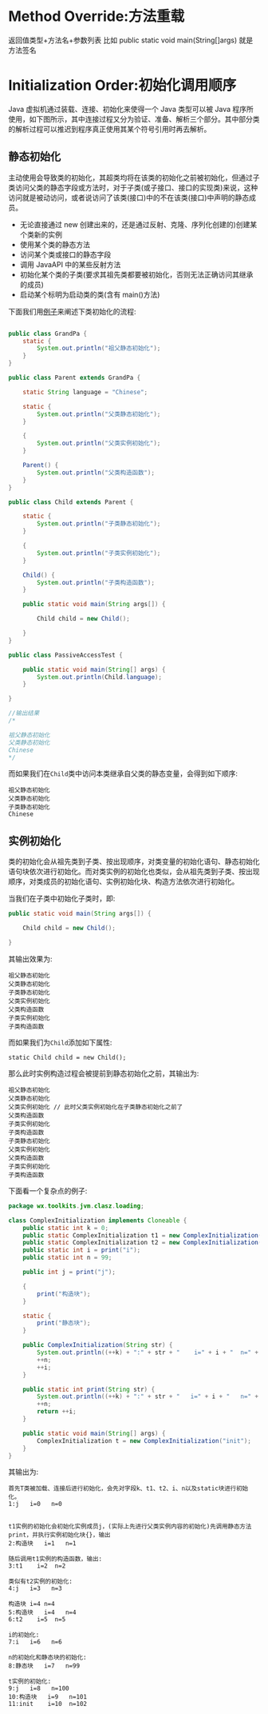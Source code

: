 # Method Override:方法重载

返回值类型+方法名+参数列表
比如 public static void main(String[]args) 就是方法签名

# Initialization Order:初始化调用顺序

Java 虚拟机通过装载、连接、初始化来使得一个 Java 类型可以被 Java 程序所使用，如下图所示，其中连接过程又分为验证、准备、解析三个部分。其中部分类的解析过程可以推迟到程序真正使用其某个符号引用时再去解析。

## 静态初始化

主动使用会导致类的初始化，其超类均将在该类的初始化之前被初始化，但通过子类访问父类的静态字段或方法时，对于子类(或子接口、接口的实现类)来说，这种访问就是被动访问，或者说访问了该类(接口)中的不在该类(接口)中声明的静态成员。

- 无论直接通过 new 创建出来的，还是通过反射、克隆、序列化创建的)创建某个类新的实例
- 使用某个类的静态方法
- 访问某个类或接口的静态字段
- 调用 JavaAPI 中的某些反射方法
- 初始化某个类的子类(要求其祖先类都要被初始化，否则无法正确访问其继承的成员)
- 启动某个标明为启动类的类(含有 main()方法)

下面我们用[例子](https://github.com/wx-chevalier/WXJavaToolkits/tree/master/code/src/main/java/wx/toolkits/jvm/clasz/loading)来阐述下类初始化的流程:

```java

public class GrandPa {
    static {
        System.out.println("祖父静态初始化");
    }
}

public class Parent extends GrandPa {

    static String language = "Chinese";

    static {
        System.out.println("父类静态初始化");
    }

    {
        System.out.println("父类实例初始化");
    }

    Parent() {
        System.out.println("父类构造函数");
    }
}

public class Child extends Parent {

    static {
        System.out.println("子类静态初始化");
    }

    {
        System.out.println("子类实例初始化");
    }

    Child() {
        System.out.println("子类构造函数");
    }

    public static void main(String args[]) {

        Child child = new Child();

    }
}

public class PassiveAccessTest {

    public static void main(String[] args) {
        System.out.println(Child.language);
    }

}

//输出结果
/*

祖父静态初始化
父类静态初始化
Chinese
*/
```

而如果我们在`Child`类中访问本类继承自父类的静态变量，会得到如下顺序:

```
祖父静态初始化
父类静态初始化
子类静态初始化
Chinese
```

## 实例初始化

类的初始化会从祖先类到子类、按出现顺序，对类变量的初始化语句、静态初始化语句块依次进行初始化。而对类实例的初始化也类似，会从祖先类到子类、按出现顺序，对类成员的初始化语句、实例初始化块、构造方法依次进行初始化。

当我们在子类中初始化子类时，即:

```java
public static void main(String args[]) {

    Child child = new Child();

}
```

其输出效果为:

```
祖父静态初始化
父类静态初始化
子类静态初始化
父类实例初始化
父类构造函数
子类实例初始化
子类构造函数
```

而如果我们为`Child`添加如下属性:

```
static Child child = new Child();
```

那么此时实例构造过程会被提前到静态初始化之前，其输出为:

```
祖父静态初始化
父类静态初始化
父类实例初始化 // 此时父类实例初始化在子类静态初始化之前了
父类构造函数
子类实例初始化
子类构造函数
子类静态初始化
父类实例初始化
父类构造函数
子类实例初始化
子类构造函数
```

下面看一个复杂点的例子:

```java
package wx.toolkits.jvm.clasz.loading;

class ComplexInitialization implements Cloneable {
    public static int k = 0;
    public static ComplexInitialization t1 = new ComplexInitialization("t1");
    public static ComplexInitialization t2 = new ComplexInitialization("t2");
    public static int i = print("i");
    public static int n = 99;

    public int j = print("j");

    {
        print("构造块");
    }

    static {
        print("静态块");
    }

    public ComplexInitialization(String str) {
        System.out.println((++k) + ":" + str + "    i=" + i + "  n=" + n);
        ++n;
        ++i;
    }

    public static int print(String str) {
        System.out.println((++k) + ":" + str + "   i=" + i + "   n=" + n);
        ++n;
        return ++i;
    }

    public static void main(String[] args) {
        ComplexInitialization t = new ComplexInitialization("init");
    }
}
```

其输出为:

```
首先T类被加载、连接后进行初始化，会先对字段k、t1、t2、i、n以及static块进行初始化。
1:j   i=0   n=0


t1实例的初始化会初始化实例成员j，(实际上先进行父类实例内容的初始化)先调用静态方法print，并执行实例初始化块{}，输出
2:构造块   i=1   n=1

随后调用t1实例的构造函数，输出:
3:t1    i=2  n=2

类似有t2实例的初始化:
4:j   i=3   n=3

构造块 i=4 n=4
5:构造块   i=4   n=4
6:t2    i=5  n=5

i的初始化:
7:i   i=6   n=6

n的初始化和静态块的初始化:
8:静态块   i=7   n=99

t实例的初始化:
9:j   i=8   n=100
10:构造块   i=9   n=101
11:init    i=10  n=102
```
